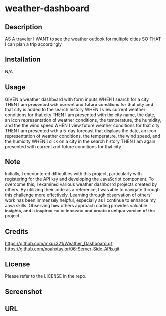 # weather-dashboard
## Description
AS A traveler
I WANT to see the weather outlook for multiple cities
SO THAT I can plan a trip accordingly

 ## Installation
N/A

 ## Usage
GIVEN a weather dashboard with form inputs
WHEN I search for a city
THEN I am presented with current and future conditions for that city and that city is added to the search history
WHEN I view current weather conditions for that city
THEN I am presented with the city name, the date, an icon representation of weather conditions, the temperature, the humidity, and the the wind speed
WHEN I view future weather conditions for that city
THEN I am presented with a 5-day forecast that displays the date, an icon representation of weather conditions, the temperature, the wind speed, and the humidity
WHEN I click on a city in the search history
THEN I am again presented with current and future conditions for that city

## Note

Initially, I encountered difficulties with this project, particularly with registering for the API key and developing the JavaScript component. To overcome this, I examined various weather dashboard projects created by others. By utilizing their code as a reference, I was able to navigate through this challenge more effectively. Learning through observation of others' work has been immensely helpful, especially as I continue to enhance my Java skills. Observing how others approach coding provides valuable insights, and it inspires me to innovate and create a unique version of the project.

## Credits
 https://github.com/mxu4321/Weather_Dashboard.git
 https://github.com/noahbtaylor/06-Server-Side-APIs.git

## License
Please refer to the LICENSE in the repo.

## Screenshot



## URL